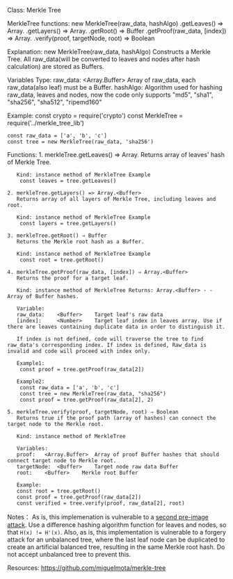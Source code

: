 Class: Merkle Tree

MerkleTree functions:
	new MerkleTree(raw_data, hashAlgo)
		.getLeaves() ⇒ Array.<Buffer>
		.getLayers() ⇒ Array.<Buffer>
		.getRoot() ⇒ Buffer
		.getProof(raw_data, [index]) ⇒ Array.<Buffer>
		.verify(proof, targetNode, root) ⇒ Boolean

Explanation:
	new MerkleTree(raw_data, hashAlgo)
	Constructs a Merkle Tree.
	All raw_data(will be converted to leaves and nodes after hash calculation) are stored as Buffers.

Variables Type:
	raw_data: <Array.Buffer> Array of raw_data, each raw_data(also leaf) must be a Buffer.
	hashAlgo: <String> Algorithm used for hashing raw_data, leaves and nodes, now the code only supports "md5", "sha1", "sha256", "sha512", "ripemd160"

Example:
	const crypto = require('crypto')
	const MerkleTree = require('../merkle_tree_lib')

	const raw_data = ['a', 'b', 'c']
	const tree = new MerkleTree(raw_data, 'sha256')

Functions:
	1. merkleTree.getLeaves() => Array.<Buffer>
	   Returns array of leaves' hash of Merkle Tree.

	   Kind: instance method of MerkleTree Example
		const leaves = tree.getLeaves()
	   
	2. merkleTree.getLayers() => Array.<Buffer>
	   Returns array of all layers of Merkle Tree, including leaves and root.

	   Kind: instance method of MerkleTree Example
		const layers = tree.getLayers()
	   
	3. merkleTree.getRoot() ⇒ Buffer
	   Returns the Merkle root hash as a Buffer.

	   Kind: instance method of MerkleTree Example
		const root = tree.getRoot()
	
	4. merkleTree.getProof(raw_data, [index]) ⇒ Array.<Buffer>
	   Returns the proof for a target leaf.

	   Kind: instance method of MerkleTree Returns: Array.<Buffer> - - Array of Buffer hashes.
	   
	   Variable:
	   raw_data:	<Buffer>	Target leaf's raw data
	   [index]: 	<Number>	Target leaf index in leaves array. Use if there are leaves containing duplicate data in order to distinguish it.
	
	   If index is not defined, code will traverse the tree to find raw_data's corresponding index. If index is defined, Raw_data is invalid and code will proceed with index only.
	
	   Example1:
		const proof = tree.getProof(raw_data[2])
	   
	   Example2:
		const raw_data = ['a', 'b', 'c']
		const tree = new MerkleTree(raw_data, "sha256")
		const proof = tree.getProof(raw_data[2], 2)
	
	5. merkleTree.verify(proof, targetNode, root) ⇒ Boolean
	   Returns true if the proof path (array of hashes) can connect the target node to the Merkle root.

	   Kind: instance method of MerkleTree

	   Variables:
	   proof:	<Array.Buffer>	Array of proof Buffer hashes that should connect target node to Merkle root.
	   targetNode:	<Buffer>	Target node raw data Buffer
	   root:	<Buffer>	Merkle root Buffer
	   
	   Example:
	   const root = tree.getRoot()
	   const proof = tree.getProof(raw_data[2])
	   const verified = tree.verify(proof, raw_data[2], root)
	
Notes：
As is, this implemenation is vulnerable to a [second pre-image attack](https://en.wikipedia.org/wiki/Merkle_tree#Second_preimage_attack). Use a difference hashing algorithm function for leaves and nodes, so that `H(x) != H'(x)`.
Also, as is, this implementation is vulnerable to a forgery attack for an unbalanced tree, where the last leaf node can be duplicated to create an artificial balanced tree, resulting in the same Merkle root hash. Do not accept unbalanced tree to prevent this.

Resources:
https://github.com/miguelmota/merkle-tree

	
	
	
	
	
	
	
	
	
	
	
	
	
	
	
	
	
	
	
	
	
	
	
	
	
	
	